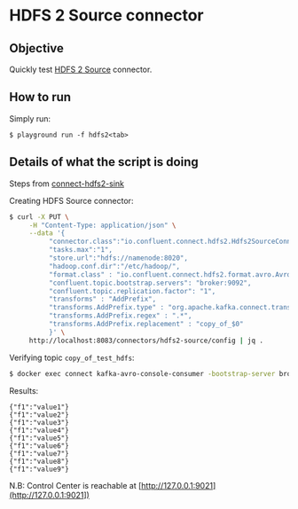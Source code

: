# HDFS 2 Source connector



## Objective

Quickly test [HDFS 2 Source](https://docs.confluent.io/current/connect/kafka-connect-hdfs/hdfs2/source/index.html#kconnect-long-hdfs-2-source-connector-for-cp) connector.



## How to run

Simply run:

```
$ playground run -f hdfs2<tab>
```

## Details of what the script is doing


Steps from [connect-hdfs2-sink](../connect/connect-hdfs2-sink/README.md)


Creating HDFS Source connector:

```bash
$ curl -X PUT \
     -H "Content-Type: application/json" \
     --data '{
          "connector.class":"io.confluent.connect.hdfs2.Hdfs2SourceConnector",
          "tasks.max":"1",
          "store.url":"hdfs://namenode:8020",
          "hadoop.conf.dir":"/etc/hadoop/",
          "format.class" : "io.confluent.connect.hdfs2.format.avro.AvroFormat",
          "confluent.topic.bootstrap.servers": "broker:9092",
          "confluent.topic.replication.factor": "1",
          "transforms" : "AddPrefix",
          "transforms.AddPrefix.type" : "org.apache.kafka.connect.transforms.RegexRouter",
          "transforms.AddPrefix.regex" : ".*",
          "transforms.AddPrefix.replacement" : "copy_of_$0"
          }' \
     http://localhost:8083/connectors/hdfs2-source/config | jq .
```

Verifying topic `copy_of_test_hdfs`:

```bash
$ docker exec connect kafka-avro-console-consumer -bootstrap-server broker:9092 --property schema.registry.url=http://schema-registry:8081 --topic copy_of_test_hdfs --from-beginning --max-messages 9
```

Results:

```
{"f1":"value1"}
{"f1":"value2"}
{"f1":"value3"}
{"f1":"value4"}
{"f1":"value5"}
{"f1":"value6"}
{"f1":"value7"}
{"f1":"value8"}
{"f1":"value9"}
```

N.B: Control Center is reachable at [http://127.0.0.1:9021](http://127.0.0.1:9021])
